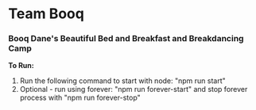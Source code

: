 # Team Booq
### Booq Dane's Beautiful Bed and Breakfast and Breakdancing Camp

**To Run:**

1. Run the following command to start with node: "npm run start"
2. Optional - run using forever: "npm run forever-start" and stop forever process with "npm run forever-stop"
